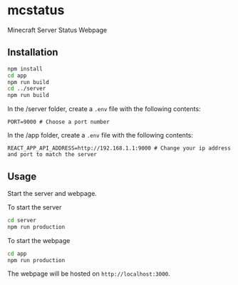 # mcstatus
Minecraft Server Status Webpage

## Installation
```bash
npm install
cd app
npm run build
cd ../server
npm run build
```

In the /server folder, create a `.env` file with the following contents:
```dosini
PORT=9000 # Choose a port number
```

In the /app folder, create a `.env` file with the following contents:
```dosini
REACT_APP_API_ADDRESS=http://192.168.1.1:9000 # Change your ip address and port to match the server
```


## Usage
Start the server and webpage.

To start the server
```bash
cd server
npm run production
```

To start the webpage
```bash
cd app
npm run production
```

The webpage will be hosted on `http://localhost:3000`.